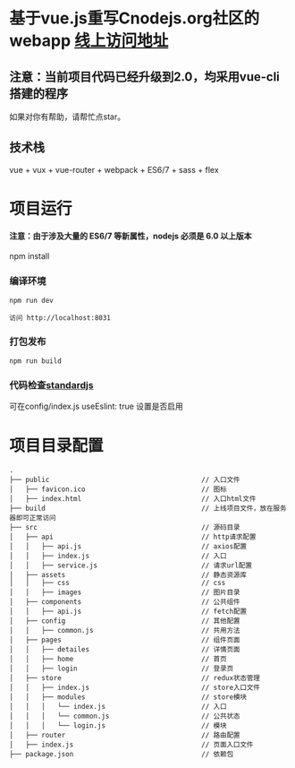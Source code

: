 # 基于vue.js重写Cnodejs.org社区的webapp [线上访问地址](http://test.592php.com/vuecnode/)

## 注意：当前项目代码已经升级到2.0，均采用vue-cli搭建的程序
 如果对你有帮助，请帮忙点star。
## 技术栈

vue + vux + vue-router + webpack + ES6/7  + sass + flex

# 项目运行

#### 注意：由于涉及大量的 ES6/7 等新属性，nodejs 必须是 6.0 以上版本

npm install


### 编译环境
```
npm run dev

访问 http://localhost:8031
```
### 打包发布
```
npm run build

```
### 代码检查[standardjs](https://standardjs.com/readme-zhcn.html)
可在config/index.js 
useEslint: true 设置是否启用

# 项目目录配置

```
.
├── public                                      // 入口文件
│   ├── favicon.ico                             // 图标
│   ├── index.html                              // 入口html文件
├── build                                       // 上线项目文件，放在服务器即可正常访问
├── src                                         // 源码目录
│   ├── api                                     // http请求配置
│   │   ├── api.js                              // axios配置
│   │   ├── index.js                            // 入口
│   │   ├── service.js                          // 请求url配置
│   ├── assets                                  // 静态资源库
│   │   ├── css                                 // css
│   │   ├── images                              // 图片目录
│   ├── components                              // 公共组件
│   │   ├── api.js                              // fetch配置
│   ├── config                                  // 其他配置
│   │   ├── common.js                           // 共用方法
│   ├── pages                                   // 组件页面
│   │   ├── detailes                            // 详情页面
│   │   ├── home                                // 首页
│   │   ├── login                               // 登录页
│   ├── store                                   // redux状态管理
│   │   ├── index.js                            // store入口文件
│   │   ├── modules                             // store模块
│   │   │   └── index.js                        // 入口
│   │   │   └── common.js                       // 公共状态
│   │   │   └── login.js                        // 模块
│   ├── router                                  // 路由配置
│   ├── index.js                                // 页面入口文件
├── package.json                                // 依赖包
```
